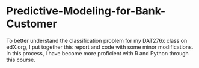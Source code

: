 # Predictive-Modeling-for-Bank-Customer
To better understand the classification problem for my DAT276x class on edX.org, I put together this report and code with some minor modifications. In this process, I have become more proficient with R and Python through this course.
